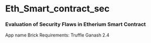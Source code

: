 # Eth_Smart_contract_sec
### Evaluation of Security Flaws in Etherium Smart Contract
App name Brick
Requirements:
  Truffle
  Ganash 2.4
